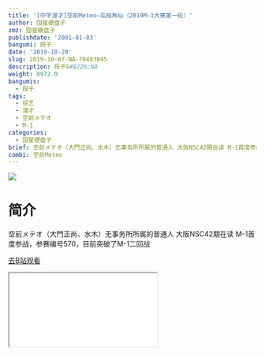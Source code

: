 ```yaml
---
title: '[中字漫才]空前Meteo—岛独角仙（2019M-1大赛第一轮）'
author: 囧星硬盘子
zmz: 囧星硬盘子
publishdate: '2001-01-03'
bangumi: 段子
date: '2019-10-28'
slug: 2019-10-07-NA-70483045
description: 段子&#8226;NA
weight: 8972.0
bangumis:
  - 段子
tags:
  - 综艺
  - 漫才
  - 空前メテオ
  - M-1
categories:
  - 囧星硬盘子
brief: 空前メテオ（大門正尚、水木）无事务所所属的普通人 大阪NSC42期在读 M-1首度参战，参赛编号570，目前突破了M-1二回战
combi: 空前Meteo
---
```

![](https://raw.githubusercontent.com/tcgriffith/owaraisite/master/static/tmpimg/b54b5b0006dd701f771fd1262feb1e095ed789f1.jpg.480.jpg)
# 简介  
空前メテオ（大門正尚、水木）无事务所所属的普通人 大阪NSC42期在读 M-1首度参战，参赛编号570，目前突破了M-1二回战  

[去B站观看](https://www.bilibili.com/video/av70483045/)
<div class ="resp-container"><iframe class="testiframe" src="//player.bilibili.com/player.html?aid=70483045"", scrolling="no", allowfullscreen="true" > </iframe></div> 
